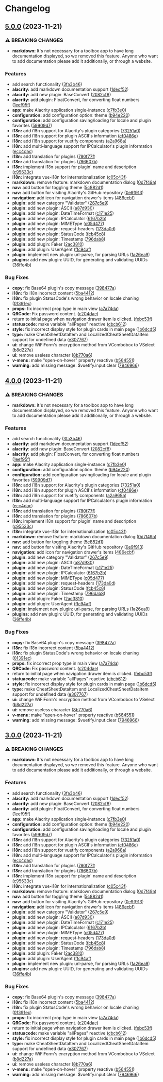 # Changelog

## [5.0.0](https://github.com/origin-coding/Alacrity/compare/v4.0.0...v5.0.0) (2023-11-21)


### ⚠ BREAKING CHANGES

* **markdown:** It's not necessary for a toolbox app to have long documentation displayed, so we removed this feature. Anyone who want to add documentation please add it additionally, or through a website.

### Features

* add search functionality ([3fa3b46](https://github.com/origin-coding/Alacrity/commit/3fa3b467cf6e6125550baca747e59df53da291fe))
* **alacrity:** add markdown documentation support ([1decf52](https://github.com/origin-coding/Alacrity/commit/1decf520057c55823ce5ff1f209c1827433f8316))
* **alacrity:** add new plugin: BaseConvert ([2082cf8](https://github.com/origin-coding/Alacrity/commit/2082cf864d0259dc3081aec41202c5257c6cae4e))
* **alacrity:** add plugin: FloatConvert, for converting float numbers ([1eef95f](https://github.com/origin-coding/Alacrity/commit/1eef95f69744797c3689e4870cdf959d7effe560))
* **app:** make Alacrity application single-instance ([c7fb3e0](https://github.com/origin-coding/Alacrity/commit/c7fb3e0b7a508aeb78f903a60dde66d5cd05d35f))
* **configuration:** add configuration option: theme ([b94e220](https://github.com/origin-coding/Alacrity/commit/b94e2201309f80fabc732263695dbbc6764f1199))
* **configuration:** add configuration saving/loading for locale and plugin favorites ([59909d7](https://github.com/origin-coding/Alacrity/commit/59909d708a4f3376faef0b0b8c5eb61e2fc5c980))
* **i18n:** add i18n support for Alacrity's plugin categories ([73251a0](https://github.com/origin-coding/Alacrity/commit/73251a023146782c57574719cb86255fade009e9))
* **i18n:** add i18n support for plugin ASCII's information ([cf0486e](https://github.com/origin-coding/Alacrity/commit/cf0486ec1e694b64396f0d9f7f88c14626f269f0))
* **i18n:** add i18n support for vuetify components ([a2a968a](https://github.com/origin-coding/Alacrity/commit/a2a968a2ccd9aa5c0c44be68628e4ec88bcf8c25))
* **i18n:** add multi-language support for IPCalculator's plugin information ([ecc4dac](https://github.com/origin-coding/Alacrity/commit/ecc4dac9c79938d97416a2eed3b42d2bc67107cb))
* **i18n:** add translation for plugins ([780f77f](https://github.com/origin-coding/Alacrity/commit/780f77f2816d538137a3cf319f7bed717252b339))
* **i18n:** add translation for plugins ([786607b](https://github.com/origin-coding/Alacrity/commit/786607bd7573e7c728b25f3e4535672bf37e8e9c))
* **i18n:** implement i18n support for plugin' name and description ([c95533c](https://github.com/origin-coding/Alacrity/commit/c95533ce5560aa7b2f6b5e59616c85ef30123dec))
* **i18n:** integrate vue-i18n for internationalization ([c05c43f](https://github.com/origin-coding/Alacrity/commit/c05c43fce8066dc26c11aa3f878e8d29983ea71c))
* **markdown:** remove feature: markdown documentation dialog ([0d7f49a](https://github.com/origin-coding/Alacrity/commit/0d7f49aa951a5de93854c522acae7390fa5a04ea))
* **nav:** add button for toggling theme ([5c882d1](https://github.com/origin-coding/Alacrity/commit/5c882d1a02b8213168d250d8d19dd786c2901fcf))
* **nav:** add button for visiting Alacrity's GitHub repository ([0e9f913](https://github.com/origin-coding/Alacrity/commit/0e9f9139284ee441c0f6b6b6cfb4647ac6077a82))
* **navigation:** add icon for navigation drawer's items ([486ecbf](https://github.com/origin-coding/Alacrity/commit/486ecbfb632376465e0a17364b60252a133582ac))
* **plugin:** add new category "Validator" ([267c5e9](https://github.com/origin-coding/Alacrity/commit/267c5e98aeb44222b3b738fbd2d9efaa3c4b0272))
* **plugin:** add new plugin: ASCII ([a87d930](https://github.com/origin-coding/Alacrity/commit/a87d9308c9cbdbb3260ccc015299e2fa04dc18ee))
* **plugin:** add new plugin: DateTimeFormat ([c171e25](https://github.com/origin-coding/Alacrity/commit/c171e25d49ebbce2dbe9f944973368a52c3da275))
* **plugin:** add new plugin: IPCalculator ([6167b2b](https://github.com/origin-coding/Alacrity/commit/6167b2bbe0e6cc98f01c0dfa676bb05b800563f1))
* **plugin:** add new plugin: MIMEType ([c05d477](https://github.com/origin-coding/Alacrity/commit/c05d477104b56b59e3eb8b423471ddd512787526))
* **plugin:** add new plugin: request-headers ([173da0d](https://github.com/origin-coding/Alacrity/commit/173da0d93eb2bb2eecbdec83608a121d0474b688))
* **plugin:** add new plugin: StatusCode ([fcb45c8](https://github.com/origin-coding/Alacrity/commit/fcb45c859e8f090edf0d5c0abc59f5cccadc023e))
* **plugin:** add new plugin: Timestamp ([796dab8](https://github.com/origin-coding/Alacrity/commit/796dab823d257ea2509b5a92c7d6fea10c270b4f))
* **plugin:** add plugin: Faker ([2ac3810](https://github.com/origin-coding/Alacrity/commit/2ac38109e8504a8ee8e2d74a3768275c546970df))
* **plugin:** add plugin: UserAgent ([ffc94af](https://github.com/origin-coding/Alacrity/commit/ffc94af6966447f293d80bb5a8a58d321817d18c))
* **plugin:** implement new plugin: url-parse, for parsing URLs ([1a26ea9](https://github.com/origin-coding/Alacrity/commit/1a26ea9218ff59c89a99380d2ec0ca0544d57cdc))
* **plugins:** add new plugin: UUID, for generating and validating UUIDs ([36ffe4b](https://github.com/origin-coding/Alacrity/commit/36ffe4b83ddb60085ccb0254adfde4de0307d39c))


### Bug Fixes

* **copy:** fix Base64 plugin's copy message ([398477a](https://github.com/origin-coding/Alacrity/commit/398477a4a724e06e6b2a36ca31b69badf87df259))
* **i18n:** fix i18n incorrect content ([5ba4412](https://github.com/origin-coding/Alacrity/commit/5ba44123dca3ab274bb92dfc3b5ac3bc50db2497))
* **i18n:** fix plugin StatusCode's wrong behavior on locale chaning ([01391ec](https://github.com/origin-coding/Alacrity/commit/01391ec2f0f99d6374d7ff035615b8ae974fd9e1))
* **props:** fix incorrect prop type in main view ([a7a74da](https://github.com/origin-coding/Alacrity/commit/a7a74da14a1a05c5e3b1a048af944407f997b2d3))
* **QRCode:** Fix password content. ([c204dae](https://github.com/origin-coding/Alacrity/commit/c204daeaf35c987dcf1cbfcc89bb252110907cb3))
* return to initial page when navigation drawer item is clicked. ([febc53f](https://github.com/origin-coding/Alacrity/commit/febc53f120e2ded266e347a8295d8e95ac30a79c))
* **statuacode:** make variable "allPages" reactive ([cbcb612](https://github.com/origin-coding/Alacrity/commit/cbcb6128c5d514cdf6af8ccc3fbe7f050e77d5b5))
* **style:** fix incorrect display style for plugin cards in main page ([1b6dcd5](https://github.com/origin-coding/Alacrity/commit/1b6dcd5fbec636213a57589ecec46f2b31c44cd5))
* **type:** make CheatSheetDataItem and LocalizedCheatSheetDataItem support for undefined data ([e307767](https://github.com/origin-coding/Alacrity/commit/e30776721a796abbc21b73a4de9f7dce4d26dcf4))
* **ui:** change WiFiForm's encryption method from VCombobox to VSelect ([b8d227a](https://github.com/origin-coding/Alacrity/commit/b8d227a2b023f217d01026c0bf8031bcf4ccf8a2))
* **ui:** remove useless character ([8b770a6](https://github.com/origin-coding/Alacrity/commit/8b770a629da68cf08a4bba3e1a82bac69fafa3d2))
* **v-menu:** make "open-on-hover" property reactive ([b564551](https://github.com/origin-coding/Alacrity/commit/b5645514e87c99f22ceafaad308256def8a36444))
* **warning:** add missing message: $vuetify.input.clear ([7946966](https://github.com/origin-coding/Alacrity/commit/7946966c20bd4ec5653e41b6b90a0776654caf3d))

## [4.0.0](https://github.com/origin-coding/Alacrity/compare/v3.0.0...v4.0.0) (2023-11-21)


### ⚠ BREAKING CHANGES

* **markdown:** It's not necessary for a toolbox app to have long documentation displayed, so we removed this feature. Anyone who want to add documentation please add it additionally, or through a website.

### Features

* add search functionality ([3fa3b46](https://github.com/origin-coding/Alacrity/commit/3fa3b467cf6e6125550baca747e59df53da291fe))
* **alacrity:** add markdown documentation support ([1decf52](https://github.com/origin-coding/Alacrity/commit/1decf520057c55823ce5ff1f209c1827433f8316))
* **alacrity:** add new plugin: BaseConvert ([2082cf8](https://github.com/origin-coding/Alacrity/commit/2082cf864d0259dc3081aec41202c5257c6cae4e))
* **alacrity:** add plugin: FloatConvert, for converting float numbers ([1eef95f](https://github.com/origin-coding/Alacrity/commit/1eef95f69744797c3689e4870cdf959d7effe560))
* **app:** make Alacrity application single-instance ([c7fb3e0](https://github.com/origin-coding/Alacrity/commit/c7fb3e0b7a508aeb78f903a60dde66d5cd05d35f))
* **configuration:** add configuration option: theme ([b94e220](https://github.com/origin-coding/Alacrity/commit/b94e2201309f80fabc732263695dbbc6764f1199))
* **configuration:** add configuration saving/loading for locale and plugin favorites ([59909d7](https://github.com/origin-coding/Alacrity/commit/59909d708a4f3376faef0b0b8c5eb61e2fc5c980))
* **i18n:** add i18n support for Alacrity's plugin categories ([73251a0](https://github.com/origin-coding/Alacrity/commit/73251a023146782c57574719cb86255fade009e9))
* **i18n:** add i18n support for plugin ASCII's information ([cf0486e](https://github.com/origin-coding/Alacrity/commit/cf0486ec1e694b64396f0d9f7f88c14626f269f0))
* **i18n:** add i18n support for vuetify components ([a2a968a](https://github.com/origin-coding/Alacrity/commit/a2a968a2ccd9aa5c0c44be68628e4ec88bcf8c25))
* **i18n:** add multi-language support for IPCalculator's plugin information ([ecc4dac](https://github.com/origin-coding/Alacrity/commit/ecc4dac9c79938d97416a2eed3b42d2bc67107cb))
* **i18n:** add translation for plugins ([780f77f](https://github.com/origin-coding/Alacrity/commit/780f77f2816d538137a3cf319f7bed717252b339))
* **i18n:** add translation for plugins ([786607b](https://github.com/origin-coding/Alacrity/commit/786607bd7573e7c728b25f3e4535672bf37e8e9c))
* **i18n:** implement i18n support for plugin' name and description ([c95533c](https://github.com/origin-coding/Alacrity/commit/c95533ce5560aa7b2f6b5e59616c85ef30123dec))
* **i18n:** integrate vue-i18n for internationalization ([c05c43f](https://github.com/origin-coding/Alacrity/commit/c05c43fce8066dc26c11aa3f878e8d29983ea71c))
* **markdown:** remove feature: markdown documentation dialog ([0d7f49a](https://github.com/origin-coding/Alacrity/commit/0d7f49aa951a5de93854c522acae7390fa5a04ea))
* **nav:** add button for toggling theme ([5c882d1](https://github.com/origin-coding/Alacrity/commit/5c882d1a02b8213168d250d8d19dd786c2901fcf))
* **nav:** add button for visiting Alacrity's GitHub repository ([0e9f913](https://github.com/origin-coding/Alacrity/commit/0e9f9139284ee441c0f6b6b6cfb4647ac6077a82))
* **navigation:** add icon for navigation drawer's items ([486ecbf](https://github.com/origin-coding/Alacrity/commit/486ecbfb632376465e0a17364b60252a133582ac))
* **plugin:** add new category "Validator" ([267c5e9](https://github.com/origin-coding/Alacrity/commit/267c5e98aeb44222b3b738fbd2d9efaa3c4b0272))
* **plugin:** add new plugin: ASCII ([a87d930](https://github.com/origin-coding/Alacrity/commit/a87d9308c9cbdbb3260ccc015299e2fa04dc18ee))
* **plugin:** add new plugin: DateTimeFormat ([c171e25](https://github.com/origin-coding/Alacrity/commit/c171e25d49ebbce2dbe9f944973368a52c3da275))
* **plugin:** add new plugin: IPCalculator ([6167b2b](https://github.com/origin-coding/Alacrity/commit/6167b2bbe0e6cc98f01c0dfa676bb05b800563f1))
* **plugin:** add new plugin: MIMEType ([c05d477](https://github.com/origin-coding/Alacrity/commit/c05d477104b56b59e3eb8b423471ddd512787526))
* **plugin:** add new plugin: request-headers ([173da0d](https://github.com/origin-coding/Alacrity/commit/173da0d93eb2bb2eecbdec83608a121d0474b688))
* **plugin:** add new plugin: StatusCode ([fcb45c8](https://github.com/origin-coding/Alacrity/commit/fcb45c859e8f090edf0d5c0abc59f5cccadc023e))
* **plugin:** add new plugin: Timestamp ([796dab8](https://github.com/origin-coding/Alacrity/commit/796dab823d257ea2509b5a92c7d6fea10c270b4f))
* **plugin:** add plugin: Faker ([2ac3810](https://github.com/origin-coding/Alacrity/commit/2ac38109e8504a8ee8e2d74a3768275c546970df))
* **plugin:** add plugin: UserAgent ([ffc94af](https://github.com/origin-coding/Alacrity/commit/ffc94af6966447f293d80bb5a8a58d321817d18c))
* **plugin:** implement new plugin: url-parse, for parsing URLs ([1a26ea9](https://github.com/origin-coding/Alacrity/commit/1a26ea9218ff59c89a99380d2ec0ca0544d57cdc))
* **plugins:** add new plugin: UUID, for generating and validating UUIDs ([36ffe4b](https://github.com/origin-coding/Alacrity/commit/36ffe4b83ddb60085ccb0254adfde4de0307d39c))


### Bug Fixes

* **copy:** fix Base64 plugin's copy message ([398477a](https://github.com/origin-coding/Alacrity/commit/398477a4a724e06e6b2a36ca31b69badf87df259))
* **i18n:** fix i18n incorrect content ([5ba4412](https://github.com/origin-coding/Alacrity/commit/5ba44123dca3ab274bb92dfc3b5ac3bc50db2497))
* **i18n:** fix plugin StatusCode's wrong behavior on locale chaning ([01391ec](https://github.com/origin-coding/Alacrity/commit/01391ec2f0f99d6374d7ff035615b8ae974fd9e1))
* **props:** fix incorrect prop type in main view ([a7a74da](https://github.com/origin-coding/Alacrity/commit/a7a74da14a1a05c5e3b1a048af944407f997b2d3))
* **QRCode:** Fix password content. ([c204dae](https://github.com/origin-coding/Alacrity/commit/c204daeaf35c987dcf1cbfcc89bb252110907cb3))
* return to initial page when navigation drawer item is clicked. ([febc53f](https://github.com/origin-coding/Alacrity/commit/febc53f120e2ded266e347a8295d8e95ac30a79c))
* **statuacode:** make variable "allPages" reactive ([cbcb612](https://github.com/origin-coding/Alacrity/commit/cbcb6128c5d514cdf6af8ccc3fbe7f050e77d5b5))
* **style:** fix incorrect display style for plugin cards in main page ([1b6dcd5](https://github.com/origin-coding/Alacrity/commit/1b6dcd5fbec636213a57589ecec46f2b31c44cd5))
* **type:** make CheatSheetDataItem and LocalizedCheatSheetDataItem support for undefined data ([e307767](https://github.com/origin-coding/Alacrity/commit/e30776721a796abbc21b73a4de9f7dce4d26dcf4))
* **ui:** change WiFiForm's encryption method from VCombobox to VSelect ([b8d227a](https://github.com/origin-coding/Alacrity/commit/b8d227a2b023f217d01026c0bf8031bcf4ccf8a2))
* **ui:** remove useless character ([8b770a6](https://github.com/origin-coding/Alacrity/commit/8b770a629da68cf08a4bba3e1a82bac69fafa3d2))
* **v-menu:** make "open-on-hover" property reactive ([b564551](https://github.com/origin-coding/Alacrity/commit/b5645514e87c99f22ceafaad308256def8a36444))
* **warning:** add missing message: $vuetify.input.clear ([7946966](https://github.com/origin-coding/Alacrity/commit/7946966c20bd4ec5653e41b6b90a0776654caf3d))

## [3.0.0](https://github.com/origin-coding/Alacrity/compare/v2.0.0...v3.0.0) (2023-11-21)


### ⚠ BREAKING CHANGES

* **markdown:** It's not necessary for a toolbox app to have long documentation displayed, so we removed this feature. Anyone who want to add documentation please add it additionally, or through a website.

### Features

* add search functionality ([3fa3b46](https://github.com/origin-coding/Alacrity/commit/3fa3b467cf6e6125550baca747e59df53da291fe))
* **alacrity:** add markdown documentation support ([1decf52](https://github.com/origin-coding/Alacrity/commit/1decf520057c55823ce5ff1f209c1827433f8316))
* **alacrity:** add new plugin: BaseConvert ([2082cf8](https://github.com/origin-coding/Alacrity/commit/2082cf864d0259dc3081aec41202c5257c6cae4e))
* **alacrity:** add plugin: FloatConvert, for converting float numbers ([1eef95f](https://github.com/origin-coding/Alacrity/commit/1eef95f69744797c3689e4870cdf959d7effe560))
* **app:** make Alacrity application single-instance ([c7fb3e0](https://github.com/origin-coding/Alacrity/commit/c7fb3e0b7a508aeb78f903a60dde66d5cd05d35f))
* **configuration:** add configuration option: theme ([b94e220](https://github.com/origin-coding/Alacrity/commit/b94e2201309f80fabc732263695dbbc6764f1199))
* **configuration:** add configuration saving/loading for locale and plugin favorites ([59909d7](https://github.com/origin-coding/Alacrity/commit/59909d708a4f3376faef0b0b8c5eb61e2fc5c980))
* **i18n:** add i18n support for Alacrity's plugin categories ([73251a0](https://github.com/origin-coding/Alacrity/commit/73251a023146782c57574719cb86255fade009e9))
* **i18n:** add i18n support for plugin ASCII's information ([cf0486e](https://github.com/origin-coding/Alacrity/commit/cf0486ec1e694b64396f0d9f7f88c14626f269f0))
* **i18n:** add i18n support for vuetify components ([a2a968a](https://github.com/origin-coding/Alacrity/commit/a2a968a2ccd9aa5c0c44be68628e4ec88bcf8c25))
* **i18n:** add multi-language support for IPCalculator's plugin information ([ecc4dac](https://github.com/origin-coding/Alacrity/commit/ecc4dac9c79938d97416a2eed3b42d2bc67107cb))
* **i18n:** add translation for plugins ([780f77f](https://github.com/origin-coding/Alacrity/commit/780f77f2816d538137a3cf319f7bed717252b339))
* **i18n:** add translation for plugins ([786607b](https://github.com/origin-coding/Alacrity/commit/786607bd7573e7c728b25f3e4535672bf37e8e9c))
* **i18n:** implement i18n support for plugin' name and description ([c95533c](https://github.com/origin-coding/Alacrity/commit/c95533ce5560aa7b2f6b5e59616c85ef30123dec))
* **i18n:** integrate vue-i18n for internationalization ([c05c43f](https://github.com/origin-coding/Alacrity/commit/c05c43fce8066dc26c11aa3f878e8d29983ea71c))
* **markdown:** remove feature: markdown documentation dialog ([0d7f49a](https://github.com/origin-coding/Alacrity/commit/0d7f49aa951a5de93854c522acae7390fa5a04ea))
* **nav:** add button for toggling theme ([5c882d1](https://github.com/origin-coding/Alacrity/commit/5c882d1a02b8213168d250d8d19dd786c2901fcf))
* **nav:** add button for visiting Alacrity's GitHub repository ([0e9f913](https://github.com/origin-coding/Alacrity/commit/0e9f9139284ee441c0f6b6b6cfb4647ac6077a82))
* **navigation:** add icon for navigation drawer's items ([486ecbf](https://github.com/origin-coding/Alacrity/commit/486ecbfb632376465e0a17364b60252a133582ac))
* **plugin:** add new category "Validator" ([267c5e9](https://github.com/origin-coding/Alacrity/commit/267c5e98aeb44222b3b738fbd2d9efaa3c4b0272))
* **plugin:** add new plugin: ASCII ([a87d930](https://github.com/origin-coding/Alacrity/commit/a87d9308c9cbdbb3260ccc015299e2fa04dc18ee))
* **plugin:** add new plugin: DateTimeFormat ([c171e25](https://github.com/origin-coding/Alacrity/commit/c171e25d49ebbce2dbe9f944973368a52c3da275))
* **plugin:** add new plugin: IPCalculator ([6167b2b](https://github.com/origin-coding/Alacrity/commit/6167b2bbe0e6cc98f01c0dfa676bb05b800563f1))
* **plugin:** add new plugin: MIMEType ([c05d477](https://github.com/origin-coding/Alacrity/commit/c05d477104b56b59e3eb8b423471ddd512787526))
* **plugin:** add new plugin: request-headers ([173da0d](https://github.com/origin-coding/Alacrity/commit/173da0d93eb2bb2eecbdec83608a121d0474b688))
* **plugin:** add new plugin: StatusCode ([fcb45c8](https://github.com/origin-coding/Alacrity/commit/fcb45c859e8f090edf0d5c0abc59f5cccadc023e))
* **plugin:** add new plugin: Timestamp ([796dab8](https://github.com/origin-coding/Alacrity/commit/796dab823d257ea2509b5a92c7d6fea10c270b4f))
* **plugin:** add plugin: Faker ([2ac3810](https://github.com/origin-coding/Alacrity/commit/2ac38109e8504a8ee8e2d74a3768275c546970df))
* **plugin:** add plugin: UserAgent ([ffc94af](https://github.com/origin-coding/Alacrity/commit/ffc94af6966447f293d80bb5a8a58d321817d18c))
* **plugin:** implement new plugin: url-parse, for parsing URLs ([1a26ea9](https://github.com/origin-coding/Alacrity/commit/1a26ea9218ff59c89a99380d2ec0ca0544d57cdc))
* **plugins:** add new plugin: UUID, for generating and validating UUIDs ([36ffe4b](https://github.com/origin-coding/Alacrity/commit/36ffe4b83ddb60085ccb0254adfde4de0307d39c))


### Bug Fixes

* **copy:** fix Base64 plugin's copy message ([398477a](https://github.com/origin-coding/Alacrity/commit/398477a4a724e06e6b2a36ca31b69badf87df259))
* **i18n:** fix i18n incorrect content ([5ba4412](https://github.com/origin-coding/Alacrity/commit/5ba44123dca3ab274bb92dfc3b5ac3bc50db2497))
* **i18n:** fix plugin StatusCode's wrong behavior on locale chaning ([01391ec](https://github.com/origin-coding/Alacrity/commit/01391ec2f0f99d6374d7ff035615b8ae974fd9e1))
* **props:** fix incorrect prop type in main view ([a7a74da](https://github.com/origin-coding/Alacrity/commit/a7a74da14a1a05c5e3b1a048af944407f997b2d3))
* **QRCode:** Fix password content. ([c204dae](https://github.com/origin-coding/Alacrity/commit/c204daeaf35c987dcf1cbfcc89bb252110907cb3))
* return to initial page when navigation drawer item is clicked. ([febc53f](https://github.com/origin-coding/Alacrity/commit/febc53f120e2ded266e347a8295d8e95ac30a79c))
* **statuacode:** make variable "allPages" reactive ([cbcb612](https://github.com/origin-coding/Alacrity/commit/cbcb6128c5d514cdf6af8ccc3fbe7f050e77d5b5))
* **style:** fix incorrect display style for plugin cards in main page ([1b6dcd5](https://github.com/origin-coding/Alacrity/commit/1b6dcd5fbec636213a57589ecec46f2b31c44cd5))
* **type:** make CheatSheetDataItem and LocalizedCheatSheetDataItem support for undefined data ([e307767](https://github.com/origin-coding/Alacrity/commit/e30776721a796abbc21b73a4de9f7dce4d26dcf4))
* **ui:** change WiFiForm's encryption method from VCombobox to VSelect ([b8d227a](https://github.com/origin-coding/Alacrity/commit/b8d227a2b023f217d01026c0bf8031bcf4ccf8a2))
* **ui:** remove useless character ([8b770a6](https://github.com/origin-coding/Alacrity/commit/8b770a629da68cf08a4bba3e1a82bac69fafa3d2))
* **v-menu:** make "open-on-hover" property reactive ([b564551](https://github.com/origin-coding/Alacrity/commit/b5645514e87c99f22ceafaad308256def8a36444))
* **warning:** add missing message: $vuetify.input.clear ([7946966](https://github.com/origin-coding/Alacrity/commit/7946966c20bd4ec5653e41b6b90a0776654caf3d))
